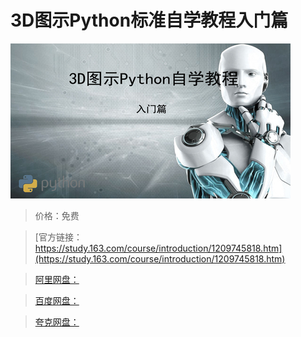 # 3D图示Python标准自学教程入门篇

![img](../../../assets/study163/free/a25e4bcc080b4aa6b55e1f019f172b6c.jpg)

> 价格：免费

> [官方链接：https://study.163.com/course/introduction/1209745818.htm](https://study.163.com/course/introduction/1209745818.htm)

> [阿里网盘：]()

> [百度网盘：]()

> [夸克网盘：]()
